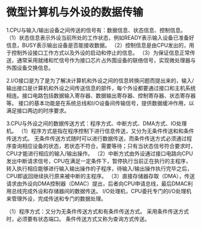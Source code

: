 # 微型计算机与外设的数据传输

1.CPU与输入/输出设备之间传送的信号有：数据信息、状态信息、控制信息。
 （1）状态信息表示外设当前所处的工作状态，例如READY表示输入设备已准备好信息，BUSY表示输出设备是否能接收数据。
 （2）控制信息是由CPU发出的，用于控制外设接口工作方式以及外设的启动和停止的信息。
 （3）为保证信息正常传送，通常采用就绪和忙信号作为接口芯片占外围设备的联络信号，实现微处理器与外围设备交换信息。

2.I/O接口是为了是为了解决计算机和外设之间的信息转换问题而提出来的，输入/输出接口是计算机和外设之间传送信息的部件，每个外设都要通过接口和主机系统相连。接口电路包括数据输入寄存器、数据输出寄存器、控制寄存器、状态寄存器等。
 接口的基本功能是在系统总线和I/O设备间传输信号，提供数据缓冲作用，以满足接口两边的时序要求。
 
3.CPU与外设之间的数据传送方式：程序方式、中断方式、DMA方式、IO处理机。
 （1）程序方式是指在程序控制下进行信息传送，又分为无条件传送和和条件传送方式。
   无条件传送方式随时可以进行数据传送，而条件传送方式必须通过程序查询相应设备的状态，若状态不符合，需要等待；只有当状态信号符合要求时，CPU才能进行相应的输入/输出操作。
 （2）中断方式由外设通过接口电路向CPU发出中断请求信号，CPU在满足一定条件下，暂停执行当前正在执行的主程序，转入执行相应能够进行输入输出操作的子程序，待输入/输出操作执行完毕之后，CPU即返回继续执行原来被中断的主程序。
 （3）直接存储器存取（DMA），传送请求由外设向DMA控制器（DMAC）提出，后者向CPU申请总线，最后DMAC利用总线完成外设和存储器间的数据传送。
I/O处理机，CPU委托专门的I/O处理机来管理外设，完成传送和专门的数据处理。

 （1）程序方式：又分为无条件传送方式和有条件传送方式。
   采用条件传送方式时，必须要有状态端口。
   条件传送方式又称为查询方式传送。
 